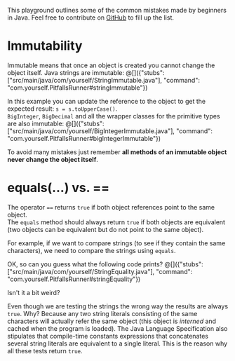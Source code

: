 This playground outlines some of the common mistakes made by beginners in Java. Feel free to contribute on [GitHub](https://github.com) to fill up the list.

# Immutability

Immutable means that once an object is created you cannot change the object itself. Java strings are immutable:
@[]({"stubs": ["src/main/java/com/yourself/StringImmutable.java"], "command": "com.yourself.PitfallsRunner#stringImmutable"})

In this example you can update the reference to the object to get the expected result: `s = s.toUpperCase()`.  
`BigInteger`, `BigDecimal` and all the wrapper classes for the primitive types are also immutable:
@[]({"stubs": ["src/main/java/com/yourself/BigIntegerImmutable.java"], "command": "com.yourself.PitfallsRunner#bigIntegerImmutable"})

To avoid many mistakes just remember **all methods of an immutable object never change the object itself**.

# equals(...) vs. ==

The operator `==` returns `true` if both object references point to the same object.  
The `equals` method should always return `true` if both objects are equivalent (two objects can be equivalent but do not point to the same object).

For example, if we want to compare strings (to see if they contain the same characters), we need to compare the strings using `equals`.

OK, so can you guess what the following code prints?
@[]({"stubs": ["src/main/java/com/yourself/StringEquality.java"], "command": "com.yourself.PitfallsRunner#stringEquality"})


Isn't it a bit weird?

Even though we are testing the strings the wrong way the results are always `true`. Why? Because any two string literals consisting of the same characters will actually refer the same object (this object is _interned_ and cached when the program is loaded). The Java Language Specification also stipulates that compile-time constants expressions that concatenates several string literals are equivalent to a single literal. This is the reason why all these tests return `true`.
